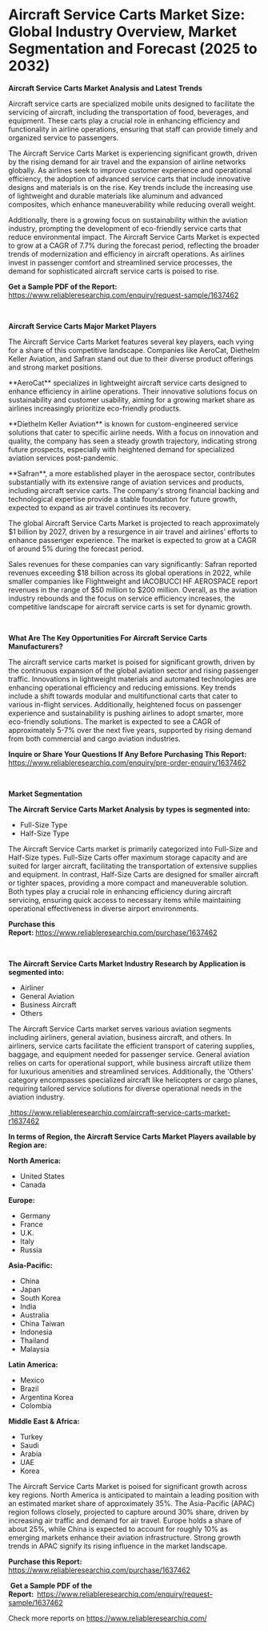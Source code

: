 <p><h1>Aircraft Service Carts Market Size: Global Industry Overview, Market Segmentation and Forecast (2025 to 2032)</h1></p><p><strong>Aircraft Service Carts Market Analysis and Latest Trends</strong></p>
<p><p>Aircraft service carts are specialized mobile units designed to facilitate the servicing of aircraft, including the transportation of food, beverages, and equipment. These carts play a crucial role in enhancing efficiency and functionality in airline operations, ensuring that staff can provide timely and organized service to passengers.</p><p>The Aircraft Service Carts Market is experiencing significant growth, driven by the rising demand for air travel and the expansion of airline networks globally. As airlines seek to improve customer experience and operational efficiency, the adoption of advanced service carts that include innovative designs and materials is on the rise. Key trends include the increasing use of lightweight and durable materials like aluminum and advanced composites, which enhance maneuverability while reducing overall weight.</p><p>Additionally, there is a growing focus on sustainability within the aviation industry, prompting the development of eco-friendly service carts that reduce environmental impact. The Aircraft Service Carts Market is expected to grow at a CAGR of 7.7% during the forecast period, reflecting the broader trends of modernization and efficiency in aircraft operations. As airlines invest in passenger comfort and streamlined service processes, the demand for sophisticated aircraft service carts is poised to rise.</p></p>
<p><strong>Get a Sample PDF of the Report:&nbsp;</strong> <a href="https://www.reliableresearchiq.com/enquiry/request-sample/1637462?utm_campaign=2230&utm_medium=2&utm_source=Github&utm_content=ia&utm_term=17022025&utm_id=aircraft-service-carts">https://www.reliableresearchiq.com/enquiry/request-sample/1637462</a></p>
<p>&nbsp;</p>
<p><strong>Aircraft Service Carts Major Market Players</strong></p>
<p><p>The Aircraft Service Carts Market features several key players, each vying for a share of this competitive landscape. Companies like AeroCat, Diethelm Keller Aviation, and Safran stand out due to their diverse product offerings and strong market positions.</p><p>**AeroCat** specializes in lightweight aircraft service carts designed to enhance efficiency in airline operations. Their innovative solutions focus on sustainability and customer usability, aiming for a growing market share as airlines increasingly prioritize eco-friendly products. </p><p>**Diethelm Keller Aviation** is known for custom-engineered service solutions that cater to specific airline needs. With a focus on innovation and quality, the company has seen a steady growth trajectory, indicating strong future prospects, especially with heightened demand for specialized aviation services post-pandemic.</p><p>**Safran**, a more established player in the aerospace sector, contributes substantially with its extensive range of aviation services and products, including aircraft service carts. The company's strong financial backing and technological expertise provide a stable foundation for future growth, expected to expand as air travel continues its recovery.</p><p>The global Aircraft Service Carts Market is projected to reach approximately $1 billion by 2027, driven by a resurgence in air travel and airlines’ efforts to enhance passenger experience. The market is expected to grow at a CAGR of around 5% during the forecast period.</p><p>Sales revenues for these companies can vary significantly: Safran reported revenues exceeding $18 billion across its global operations in 2022, while smaller companies like Flightweight and IACOBUCCI HF AEROSPACE report revenues in the range of $50 million to $200 million. Overall, as the aviation industry rebounds and the focus on service efficiency increases, the competitive landscape for aircraft service carts is set for dynamic growth.</p></p>
<p>&nbsp;</p>
<p><strong>What Are The Key Opportunities For Aircraft Service Carts Manufacturers?</strong></p>
<p><p>The aircraft service carts market is poised for significant growth, driven by the continuous expansion of the global aviation sector and rising passenger traffic. Innovations in lightweight materials and automated technologies are enhancing operational efficiency and reducing emissions. Key trends include a shift towards modular and multifunctional carts that cater to various in-flight services. Additionally, heightened focus on passenger experience and sustainability is pushing airlines to adopt smarter, more eco-friendly solutions. The market is expected to see a CAGR of approximately 5-7% over the next five years, supported by rising demand from both commercial and cargo aviation industries.</p></p>
<p><strong>Inquire or Share Your Questions If Any Before Purchasing This Report:</strong> <a href="https://www.reliableresearchiq.com/enquiry/pre-order-enquiry/1637462?utm_campaign=2230&utm_medium=2&utm_source=Github&utm_content=ia&utm_term=17022025&utm_id=aircraft-service-carts">https://www.reliableresearchiq.com/enquiry/pre-order-enquiry/1637462</a></p>
<p>&nbsp;</p>
<p><strong>Market Segmentation</strong></p>
<p><strong>The Aircraft Service Carts Market Analysis by types is segmented into:</strong></p>
<p><ul><li>Full-Size Type</li><li>Half-Size Type</li></ul></p>
<p><p>The Aircraft Service Carts market is primarily categorized into Full-Size and Half-Size types. Full-Size Carts offer maximum storage capacity and are suited for larger aircraft, facilitating the transportation of extensive supplies and equipment. In contrast, Half-Size Carts are designed for smaller aircraft or tighter spaces, providing a more compact and maneuverable solution. Both types play a crucial role in enhancing efficiency during aircraft servicing, ensuring quick access to necessary items while maintaining operational effectiveness in diverse airport environments.</p></p>
<p><strong>Purchase this Report:&nbsp;</strong><a href="https://www.reliableresearchiq.com/purchase/1637462?utm_campaign=2230&utm_medium=2&utm_source=Github&utm_content=ia&utm_term=17022025&utm_id=aircraft-service-carts">https://www.reliableresearchiq.com/purchase/1637462</a></p>
<p>&nbsp;</p>
<p><strong>The Aircraft Service Carts Market Industry Research by Application is segmented into:</strong></p>
<p><ul><li>Airliner</li><li>General Aviation</li><li>Business Aircraft</li><li>Others</li></ul></p>
<p><p>The Aircraft Service Carts market serves various aviation segments including airliners, general aviation, business aircraft, and others. In airliners, service carts facilitate the efficient transport of catering supplies, baggage, and equipment needed for passenger service. General aviation relies on carts for operational support, while business aircraft utilize them for luxurious amenities and streamlined services. Additionally, the 'Others' category encompasses specialized aircraft like helicopters or cargo planes, requiring tailored service solutions for diverse operational needs in the aviation industry.</p></p>
<p><a href="https://www.reliableresearchiq.com/aircraft-service-carts-market-r1637462?utm_campaign=2230&utm_medium=2&utm_source=Github&utm_content=ia&utm_term=17022025&utm_id=aircraft-service-carts">&nbsp;https://www.reliableresearchiq.com/aircraft-service-carts-market-r1637462</a></p>
<p><strong>In terms of Region, the Aircraft Service Carts Market Players available by Region are:</strong></p>
<p>
    <p> <strong> North America: </strong>
        <ul>
            <li>United States</li>
            <li>Canada</li>
        </ul>
        </p> 
    <p> <strong> Europe: </strong>
        <ul>
            <li>Germany</li>
            <li>France</li>
            <li>U.K.</li>
            <li>Italy</li>
            <li>Russia</li>
        </ul>
        </p> 
    <p> <strong> Asia-Pacific: </strong>
        <ul>
            <li>China</li>
            <li>Japan</li>
            <li>South Korea</li>
            <li>India</li>
            <li>Australia</li>
            <li>China Taiwan</li>
            <li>Indonesia</li>
            <li>Thailand</li>
            <li>Malaysia</li>
        </ul>
        </p> 
    <p> <strong> Latin America: </strong>
        <ul>
            <li>Mexico</li>
            <li>Brazil</li>
            <li>Argentina Korea</li>
            <li>Colombia</li>
        </ul>
        </p> 
    <p> <strong> Middle East & Africa: </strong>
        <ul>
            <li>Turkey</li>
            <li>Saudi</li>
            <li>Arabia</li>
            <li>UAE</li>
            <li>Korea</li>
        </ul>
    </p>
    </p>
<p><p>The Aircraft Service Carts Market is poised for significant growth across key regions. North America is anticipated to maintain a leading position with an estimated market share of approximately 35%. The Asia-Pacific (APAC) region follows closely, projected to capture around 30% share, driven by increasing air traffic and demand for air travel. Europe holds a share of about 25%, while China is expected to account for roughly 10% as emerging markets enhance their aviation infrastructure. Strong growth trends in APAC signify its rising influence in the market landscape.</p></p>
<p><strong>Purchase this Report: </strong><a href="https://www.reliableresearchiq.com/purchase/1637462?utm_campaign=2230&utm_medium=2&utm_source=Github&utm_content=ia&utm_term=17022025&utm_id=aircraft-service-carts">https://www.reliableresearchiq.com/purchase/1637462</a></p>
<p>&nbsp;<strong>Get a Sample PDF of the Report:&nbsp;&nbsp;</strong><a href="https://www.reliableresearchiq.com/enquiry/request-sample/1637462?utm_campaign=2230&utm_medium=2&utm_source=Github&utm_content=ia&utm_term=17022025&utm_id=aircraft-service-carts">https://www.reliableresearchiq.com/enquiry/request-sample/1637462</a></p>
<p><strong></strong></p>
<p>Check more reports on <a href="https://www.reliableresearchiq.com/?utm_campaign=2230&utm_medium=2&utm_source=Github&utm_content=ia&utm_term=17022025&utm_id=aircraft-service-carts">https://www.reliableresearchiq.com/</a></p>